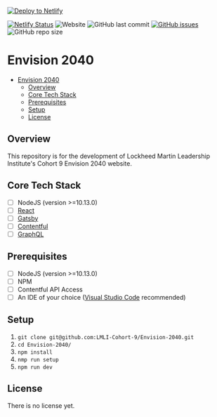 [![Deploy to Netlify](https://www.netlify.com/img/deploy/button.svg)](https://app.netlify.com/start/deploy?repository=https://github.com/LMLI-Cohort-9/Envision-2040)

[![Netlify Status](https://api.netlify.com/api/v1/badges/405a4370-9b6d-4ced-85a9-b9d6a6c2cbaf/deploy-status)](https://app.netlify.com/sites/admiring-williams-97fa07/deploys)
![Website](https://img.shields.io/website?url=http%3A%2F%2Fenvision2040.digital%2F)
![GitHub last commit](https://img.shields.io/github/last-commit/LMLI-Cohort-9/Envision-2040)
[![GitHub issues](https://img.shields.io/github/issues/LMLI-Cohort-9/Envision-2040)](https://github.com/LMLI-Cohort-9/Envision-2040/issues)
![GitHub repo size](https://img.shields.io/github/repo-size/LMLI-Cohort-9/Envision-2040)

# Envision 2040

- [Envision 2040](#envision-2040)
  - [Overview](#overview)
  - [Core Tech Stack](#core-tech-stack)
  - [Prerequisites](#prerequisites)
  - [Setup](#setup)
  - [License](#license)

<a name="overview"/></a>
## Overview
This repository is for the development of Lockheed Martin Leadership Institute's Cohort 9 Envision 2040 website. 

<a name="tech"/></a>
## Core Tech Stack
- [ ] NodeJS (version >=10.13.0)
- [ ] [React](https://reactjs.org/)
- [ ] [Gatsby](https://www.gatsbyjs.com/)
- [ ] [Contentful](https://www.contentful.com/)
- [ ] [GraphQL](https://graphql.org/)

<a name="prereq"/></a>
## Prerequisites
- [ ] NodeJS (version >=10.13.0)
- [ ] NPM
- [ ] Contentful API Access
- [ ] An IDE of your choice ([Visual Studio Code](https://code.visualstudio.com/) recommended)

<a name="setup"/></a>
## Setup
1. `git clone git@github.com:LMLI-Cohort-9/Envision-2040.git`
2. `cd Envision-2040/`
3. `npm install`
4. `nmp run setup`
5. `npm run dev`

<a name="license"/></a>
## License
There is no license yet.
